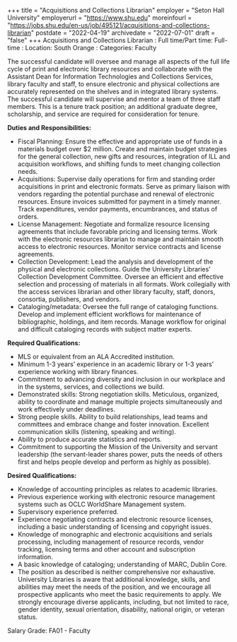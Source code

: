 +++
title = "Acquisitions and Collections Librarian"
employer = "Seton Hall University"
employerurl = "https://www.shu.edu"
moreinfourl = "https://jobs.shu.edu/en-us/job/495121/acquisitions-and-collections-librarian"
postdate = "2022-04-19"
archivedate = "2022-07-01"
draft = "false"
+++
Acquisitions and Collections Librarian
: Full time/Part time: Full-time
: Location: South Orange
: Categories: Faculty

The successful candidate will oversee and manage all aspects of the full life cycle of print and electronic library resources and collaborate with the Assistant Dean for Information Technologies and Collections Services, library faculty and staff, to ensure electronic and physical collections are accurately represented on the shelves and in integrated library systems. The successful candidate will supervise and mentor a team of three staff members. This is a tenure track position; an additional graduate degree, scholarship, and service are required for consideration for tenure.

**Duties and Responsibilities:**

- Fiscal Planning: Ensure the effective and appropriate use of funds in a materials budget over $2 million. Create and maintain budget strategies for the general collection, new gifts and resources, integration of ILL and acquisition workflows, and shifting funds to meet changing collection needs.
- Acquisitions: Supervise daily operations for firm and standing order acquisitions in print and electronic formats. Serve as primary liaison with vendors regarding the potential purchase and renewal of electronic resources. Ensure invoices submitted for payment in a timely manner. Track expenditures, vendor payments, encumbrances, and status of orders.
- License Management: Negotiate and formalize resource licensing agreements that include favorable pricing and licensing terms. Work with the electronic resources librarian to manage and maintain smooth access to electronic resources. Monitor service contracts and license agreements.
- Collection Development: Lead the analysis and development of the physical and electronic collections. Guide the University Libraries’ Collection Development Committee. Oversee an efficient and effective selection and processing of materials in all formats. Work collegially with the access services librarian and other library faculty, staff, donors, consortia, publishers, and vendors.
- Cataloging/metadata: Oversee the full range of cataloging functions. Develop and implement efficient workflows for maintenance of bibliographic, holdings, and item records. Manage workflow for original and difficult cataloging records with subject matter experts.

**Required Qualifications:**

- MLS or equivalent from an ALA Accredited institution.
- Minimum 1-3 years’ experience in an academic library or 1-3 years’ experience working with library finances.
- Commitment to advancing diversity and inclusion in our workplace and in the systems, services, and collections we build.
- Demonstrated skills: Strong negotiation skills. Meticulous, organized, ability to coordinate and manage multiple projects simultaneously and work effectively under deadlines.
- Strong people skills. Ability to build relationships, lead teams and committees and embrace change and foster innovation. Excellent communication skills (listening, speaking and writing).
- Ability to produce accurate statistics and reports.
- Commitment to supporting the Mission of the University and servant leadership (the servant-leader shares power, puts the needs of others first and helps people develop and perform as highly as possible).

**Desired Qualifications:**

- Knowledge of accounting principles as relates to academic libraries.
- Previous experience working with electronic resource management systems such as OCLC WorldShare Management system.
- Supervisory experience preferred.
- Experience negotiating contracts and electronic resource licenses, including a basic understanding of licensing and copyright issues.
- Knowledge of monographic and electronic acquisitions and serials processing, including management of resource records, vendor tracking, licensing terms and other account and subscription information.
- A basic knowledge of cataloging; understanding of MARC, Dublin Core.
- The position as described is neither comprehensive nor exhaustive. University Libraries is aware that additional knowledge, skills, and abilities may meet the needs of the position, and we encourage all prospective applicants who meet the basic requirements to apply. We strongly encourage diverse applicants, including, but not limited to race, gender identity, sexual orientation, disability, national origin, or veteran status.

Salary Grade: FA01 - Faculty